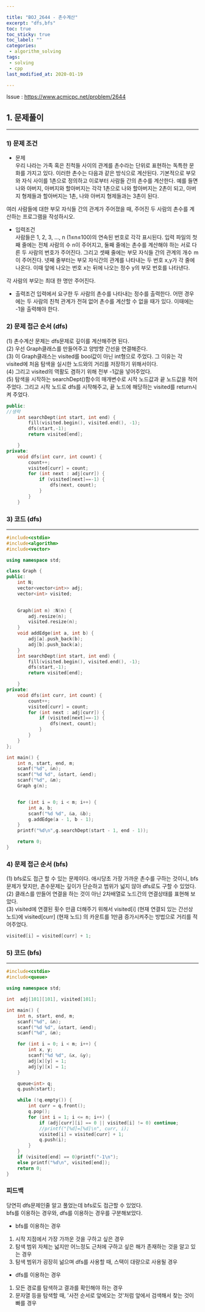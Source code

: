 ```yaml
---

title: "BOJ_2644 - 촌수계산"  
excerpt: "dfs,bfs"  
toc: true  
toc_sticky: true  
toc_label: ""  
categories:  
 - algorithm_solving  
tags:  
 - solving  
 - cpp  
last_modified_at: 2020-01-19

---
```


Issue : <https://www.acmicpc.net/problem/2644>

## 1. 문제풀이  

- - -

### 1) 문제 조건

- 문제  
우리 나라는 가족 혹은 친척들 사이의 관계를 촌수라는 단위로 표현하는 독특한 문화를 가지고 있다. 이러한 촌수는 다음과 같은 방식으로 계산된다. 기본적으로 부모와 자식 사이를 1촌으로 정의하고 이로부터 사람들 간의 촌수를 계산한다. 예를 들면 나와 아버지, 아버지와 할아버지는 각각 1촌으로 나와 할아버지는 2촌이 되고, 아버지 형제들과 할아버지는 1촌, 나와 아버지 형제들과는 3촌이 된다.

여러 사람들에 대한 부모 자식들 간의 관계가 주어졌을 때, 주어진 두 사람의 촌수를 계산하는 프로그램을 작성하시오.

- 입력조건  
사람들은 1, 2, 3, …, n (1≤n≤100)의 연속된 번호로 각각 표시된다. 입력 파일의 첫째 줄에는 전체 사람의 수 n이 주어지고, 둘째 줄에는 촌수를 계산해야 하는 서로 다른 두 사람의 번호가 주어진다. 그리고 셋째 줄에는 부모 자식들 간의 관계의 개수 m이 주어진다. 넷째 줄부터는 부모 자식간의 관계를 나타내는 두 번호 x,y가 각 줄에 나온다. 이때 앞에 나오는 번호 x는 뒤에 나오는 정수 y의 부모 번호를 나타낸다.

각 사람의 부모는 최대 한 명만 주어진다.

- 출력조건
입력에서 요구한 두 사람의 촌수를 나타내는 정수를 출력한다. 어떤 경우에는 두 사람의 친척 관계가 전혀 없어 촌수를 계산할 수 없을 때가 있다. 이때에는 -1을 출력해야 한다.

### 2) 문제 접근 순서 (dfs)
  
(1) 촌수계산 문제는 dfs문제로 깊이를 계산해주면 된다.  
(2) 우선 Graph클래스를 만들어주고 양방향 간선을 연결해준다.  
(3) 이 Graph클래스는 visited를 bool값이 아닌 int형으로 주었다. 그 이유는 각 visited에 처음 탐색을 실시한 노드와의 거리를 저장하기 위해서이다.  
(4) 그리고 visited의 역활도 겸하기 위해 전부 -1값을 넣어주었다.  
(5) 탐색을 시작하는 searchDept()함수의 매개변수로 시작 노드값과 끝 노드값을 적어주었다. 그리고 시작 노드로 dfs를 시작해주고, 끝 노드에 해당하는 visited를 return시켜 주었다.  

```cpp
public:
//생략
	int searchDept(int start, int end) {
		fill(visited.begin(), visited.end(), -1);
		dfs(start,-1);
		return visited[end];

	}
private:
	void dfs(int curr, int count) {
		count++;
		visited[curr] = count;
		for (int next : adj[curr]) {
			if (visited[next]==-1) {
				dfs(next, count);
			}
		}
	}
```

### 3) 코드 (dfs)

- - -

```cpp
#include<cstdio>
#include<algorithm>
#include<vector>

using namespace std;

class Graph {
public:
	int N;
	vector<vector<int>> adj;
	vector<int> visited;
	

	Graph(int n) :N(n) {
		adj.resize(n);
		visited.resize(n);
	}
	void addEdge(int a, int b) {
		adj[a].push_back(b);
		adj[b].push_back(a);
	}
	int searchDept(int start, int end) {
		fill(visited.begin(), visited.end(), -1);
		dfs(start,-1);
		return visited[end];

	}
private:
	void dfs(int curr, int count) {
		count++;
		visited[curr] = count;
		for (int next : adj[curr]) {
			if (visited[next]==-1) {
				dfs(next, count);
			}
		}
	}
};

int main() {
	int n, start, end, m;
	scanf("%d", &n);
	scanf("%d %d", &start, &end);
	scanf("%d", &m);
	Graph g(n);


	for (int i = 0; i < m; i++) {
		int a, b;
		scanf("%d %d", &a, &b);
		g.addEdge(a - 1, b - 1);
	}
	printf("%d\n",g.searchDept(start - 1, end - 1));

	return 0;
}
```

### 4) 문제 접근 순서 (bfs)
  
(1) bfs로도 접근 할 수 있는 문제이다. 애시당초 가장 가까운 촌수를 구하는 것이니, bfs문제가 맞지만, 촌수문제는 깊이가 단순하고 범위가 넓지 않아 dfs로도 구할 수 있었다.  
(2) 클래스를 만들어 연결을 하는 것이 아닌 2차배열로 노드간의 연결상태를 표현해 보았다.  
(3) visited에 연결된 횟수 만큼 더해주기 위해서 visited[i] (현재 연결되 있는 간선상 노드)에 visited[curr] (현재 노드) 의 카운트를 1만큼 증가시켜주는 방법으로 거리를 적어주었다.  

```cpp
visited[i] = visited[curr] + 1;
```

### 5) 코드 (bfs)

- - -

```cpp
#include<cstdio>
#include<queue>

using namespace std;

int  adj[101][101], visited[101];

int main() {
	int n, start, end, m;
	scanf("%d", &n);
	scanf("%d %d", &start, &end);
	scanf("%d", &m);

	for (int i = 0; i < m; i++) {
		int x, y;
		scanf("%d %d", &x, &y);
		adj[x][y] = 1;
		adj[y][x] = 1;
	}

	queue<int> q;
	q.push(start);

	while (!q.empty()) {
		int curr = q.front();
		q.pop();
		for (int i = 1; i <= n; i++) {
			if (adj[curr][i] == 0 || visited[i] != 0) continue;
			//printf("[%d]=[%d]\n", curr, i);
			visited[i] = visited[curr] + 1;
			q.push(i);
		}
	}
	if (visited[end] == 0)printf("-1\n");
	else printf("%d\n", visited[end]);
	return 0;
}
```

### 피드백  

당연히 dfs문제인줄 알고 풀었는데 bfs로도 접근할 수 있었다.  
bfs를 이용하는 경우와, dfs를 이용하는 경우를 구분해보았다.  

- bfs를 이용하는 경우  

1. 시작 지점에서 가장 가까운 것을 구하고 싶은 경우  
2. 탐색 범위 자체는 넓지만 어느정도 근처에 구하고 싶은 해가 존재하는 것을 알고 있는 경우  
3. 탐색 범위가 굉장히 넒으며 dfs를 사용할 때, 스택이 대량으로 사용될 경우  

- dfs를 이용하는 경우  

1. 모든 경로를 탐색하고 결과를 확인해야 하는 경우  
2. 문자열 등을 탐색할 때, '사전 순서로 앞에오는 것'처럼 앞에서 검색해서 찾는 것이 빠를 경우  
